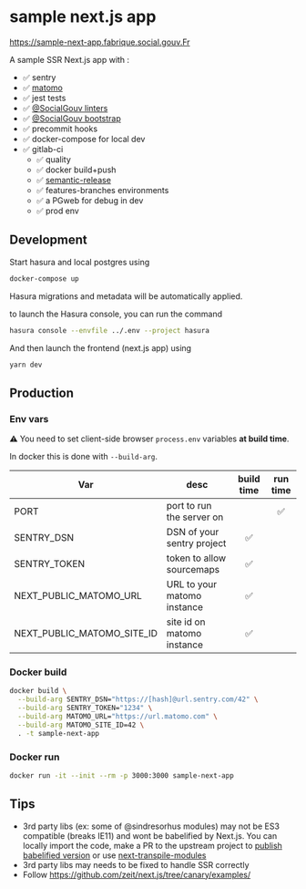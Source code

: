 # sample next.js app  
https://sample-next-app.fabrique.social.gouv.Fr

A sample SSR Next.js app with :

- ✅ sentry
- ✅ [matomo](https://github.com/SocialGouv/next-matomo)
- ✅ jest tests
- ✅ [@SocialGouv linters](https://github.com/SocialGouv/linters/)
- ✅ [@SocialGouv bootstrap](https://github.com/SocialGouv/bootstrap)
- ✅ precommit hooks
- ✅ docker-compose for local dev
- ✅ gitlab-ci
  - ✅ quality
  - ✅ docker build+push
  - ✅ [semantic-release](https://github.com/semantic-release/semantic-release)
  - ✅ features-branches environments
  - ✅ a PGweb for debug in dev
  - ✅ prod env

## Development

Start hasura and local postgres using

```sh
docker-compose up
```

Hasura migrations and metadata will be automatically applied.

to launch the Hasura console, you can run the command

```sh
hasura console --envfile ../.env --project hasura
```

And then launch the frontend (next.js app) using

```sh
yarn dev
```

## Production

### Env vars

⚠ You need to set client-side browser `process.env` variables **at build time**.

In docker this is done with `--build-arg`.

| Var                        | desc                        | build time | run time |
| -------------------------- | --------------------------- | :--------: | :------: |
| PORT                       | port to run the server on   |            |    ✅    |
| SENTRY_DSN                 | DSN of your sentry project  |     ✅     |
| SENTRY_TOKEN               | token to allow sourcemaps   |     ✅     |
| NEXT_PUBLIC_MATOMO_URL     | URL to your matomo instance |     ✅     |
| NEXT_PUBLIC_MATOMO_SITE_ID | site id on matomo instance  |     ✅     |

### Docker build

```sh
docker build \
  --build-arg SENTRY_DSN="https://[hash]@url.sentry.com/42" \
  --build-arg SENTRY_TOKEN="1234" \
  --build-arg MATOMO_URL="https://url.matomo.com" \
  --build-arg MATOMO_SITE_ID=42 \
  . -t sample-next-app
```

### Docker run

```sh
docker run -it --init --rm -p 3000:3000 sample-next-app
```

## Tips

- 3rd party libs (ex: some of @sindresorhus modules) may not be ES3 compatible (breaks IE11) and wont be babelified by Next.js. You can locally import the code, make a PR to the upstream project to [publish babelified version](https://github.com/elijahmanor/cross-var/pull/7/files) or use [next-transpile-modules](https://github.com/martpie/next-transpile-modules)
- 3rd party libs may needs to be fixed to handle SSR correctly
- Follow https://github.com/zeit/next.js/tree/canary/examples/
